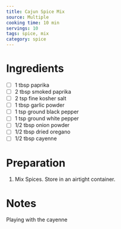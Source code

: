 ```yaml
---
title: Cajun Spice Mix
source: Multiple
cooking time: 10 min
servings: 10
tags: spice, mix
category: spice
---
```


Ingredients
===========

* [ ] 1 tbsp paprika
* [ ] 2 tbsp smoked paprika
* [ ] 2 tsp fine kosher salt
* [ ] 1 tbsp garlic powder
* [ ] 1 tsp ground black pepper
* [ ] 1 tsp ground white pepper
* [ ] 1/2 tbsp onion powder
* [ ] 1/2 tbsp dried oregano
* [ ] 1/2 tbsp cayenne

Preparation
===========
1. Mix Spices. Store in an airtight container.

Notes
=====

Playing with the cayenne 